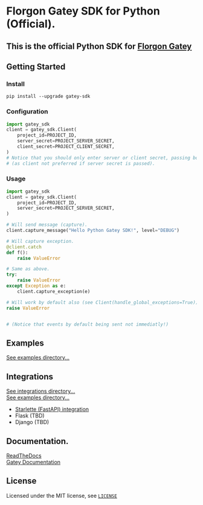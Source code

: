 # Florgon Gatey SDK for Python (Official).

## This is the official Python SDK for [Florgon Gatey](https://gatey.florgon.space)

## Getting Started

### Install

```
pip install --upgrade gatey-sdk
```

### Configuration

```python
import gatey_sdk
client = gatey_sdk.Client(
    project_id=PROJECT_ID,
    server_secret=PROJECT_SERVER_SECRET,
    client_secret=PROJECT_CLIENT_SECRET,
)
# Notice that you should only enter server or client secret, passing both have no effect as always server will be used.
# (as client not preferred if server secret is passed).
```

### Usage

```python
import gatey_sdk
client = gatey_sdk.Client(
    project_id=PROJECT_ID,
    server_secret=PROJECT_SERVER_SECRET,
)

# Will send message (capture).
client.capture_message("Hello Python Gatey SDK!", level="DEBUG")

# Will capture exception.
@client.catch
def f():
    raise ValueError

# Same as above.
try:
    raise ValueError
except Exception as e:
    client.capture_exception(e)

# Will work by default also (see Client(handle_global_exceptions=True))
raise ValueError


# (Notice that events by default being sent not immediatly!)
```

## Examples
[See examples directory...](/examples)

## Integrations
[See integrations directory...](/gatey_sdk/integrations) \
[See examples directory...](/examples/integrations)
- [Starlette (FastAPI) integration](/gatey_sdk/integrations/starlette.py)
- Flask (TBD)
- Django (TBD)

## Documentation.

[ReadTheDocs](https://gatey-sdk-py.readthedocs.io/) \
[Gatey Documentation](https://florgon.space/dev/gatey)

## License

Licensed under the MIT license, see [`LICENSE`](LICENSE)
